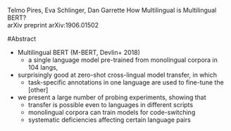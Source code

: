 Telmo Pires, Eva Schlinger, Dan Garrette
How Multilingual is Multilingual BERT?  
arXiv preprint arXiv:1906.01502

#Abstract

* Multilingual BERT (M-BERT, Devlin+ 2018) 
  * a single language model pre-trained from monolingual corpora in 104 langs,
* surprisingly good at zero-shot cross-lingual model transfer, in which
  * task-specific annotations in one language are used to fine-tune the [other]
* we present a large number of probing experiments, showing that 
  * transfer is possible even to languages in different scripts
  * monolingual corpora can train models for code-switching
  * systematic deficiencies affecting certain language pairs
